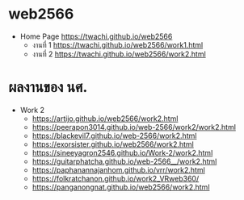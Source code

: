 # web2566

* Home Page https://twachi.github.io/web2566
  * งานที่ 1  https://twachi.github.io/web2566/work1.html
  * งานที่ 2  https://twachi.github.io/web2566/work2.html
  

# ผลงานของ นศ. 
* Work 2
  * https://artijo.github.io/web2566/work2.html
  * https://peerapon3014.github.io/web-2566/work2/work2.html
  * https://blackevil7.github.io/web-2566/work2.html
  * https://exorsister.github.io/web2566/work2.html
  * https://sineeyagron2546.github.io/Work-2/work2.html
  * https://guitarphatcha.github.io/web-2566__/work2.html
  * https://paphanannajanhom.github.io/vrr/work2.html
  * https://folkratchanon.github.io/work2_VRweb360/
  * https://panganongnat.github.io/web2566/work2.html
